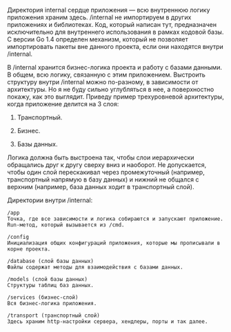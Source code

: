 Директория internal сердце приложения — всю внутреннюю логику приложения храним здесь. /internal не импортируем в других приложениях и библиотеках. Код, который написан тут, предназначен исключительно для внутреннего использования в рамках кодовой базы. С версии Go 1.4 определен механизм, который не позволяет импортировать пакеты вне данного проекта, если они находятся внутри /internal. 

В /internal хранится бизнес-логика проекта и работу с базами данными. В общем, всю логику, связанную с этим приложением. Выстроить структуру внутри /internal можно по-разному, в зависимости от архитектуры. Но я не буду сильно углубляться в нее, а поверхностно покажу, как это выглядит. Приведу пример трехуровневой архитектуры, когда приложение делится на 3 слоя:

1. Транспортный.

2. Бизнес.

3. Базы данных.

Логика должна быть выстроена так, чтобы слои иерархически обращались друг к другу сверху вниз и наоборот. Не допускается, чтобы один слой перескакивал через промежуточный (например, транспортный напрямую в базу данных) и нижний не общался с верхним (например, база данных ходит в транспортный слой).

Директории внутри /internal:

    /app
    Точка, где все зависимости и логика собираются и запускают приложение. Run-метод, который вызывается из /cmd.

    /config
    Инициализация общих конфигураций приложения, которые мы прописывали в корне проекта.

    /database (слой базы данных)
    Файлы содержат методы для взаимодействия с базами данных.

    /models (слой базы данных)
    Структуры таблиц баз данных.

    /services (бизнес-слой)
    Вся бизнес-логика приложения.

    /transport (транспортный слой)
    Здесь храним http-настройки сервера, хендлеры, порты и так далее.